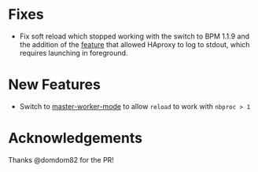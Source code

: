 # Fixes
- Fix soft reload which stopped working with the switch to BPM 1.1.9 and the addition of the [feature](https://github.com/cloudfoundry-incubator/haproxy-boshrelease/commit/9a73a3e2c5d5c4b9386e4537eb7417bc47978b1a) that allowed HAproxy to log to stdout, which requires launching in foreground.

# New Features
- Switch to [master-worker-mode](https://www.haproxy.com/de/blog/haproxy-process-management/) to allow `reload` to work with `nbproc > 1`

# Acknowledgements

Thanks @domdom82 for the PR!
